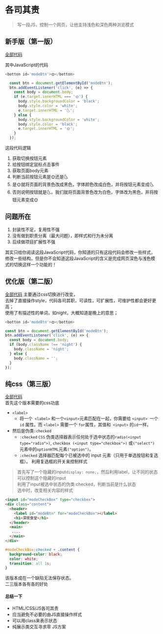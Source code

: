 
# 各司其责

> 写一段JS，控制一个网页，让他支持浅色和深色两种浏览模式

## 新手版（第一版）

[全部代码](./code/1.各司其职初始版.html)

其中JavaScript的代码
```js
<botton id='modeBtn'>🌞</botton>

  const btn = document.getElementById('modeBtn');
  btn.addEventListener('click', (e) => {
    const body = document.body;
    if (e.target.innerHTML === '🌞') {
      body.style.backgroundColor = 'black';
      body.style.color = 'white';
      e.target.innerHTML = '🌜';
    } else {
      body.style.backgroundColor = 'white';
      body.style.color = 'black';
      e.target.innerHTML = '🌞';
    }
  });
```
这段代码逻辑
1. 获取切换按钮元素
2. 给按钮绑定鼠标点击事件
3. 获取页面body元素
4. 判断当前按钮元素是🌞还是🌜
5. 是🌞就将页面的背景色改成黑色，字体颜色改成白色，并将按钮元素变成🌜
6. 否则说明按钮就是🌜，我们就将页面背景色改为白色，字体改为黑色，并将按钮元素变成🌞

## 问题所在
1. 封装性不足，复用性不强
2. 没有做到职责分离（最大问题），即样式和行为未分离
3. 后续做项目扩展性不强
   
其实只给你阅读这段JavaScript代码，你知道的只有这段代码会修改一些样式，
修改一些结构，但是你不会知道这段JavaScript的含义是完成网页深色与浅色模式的切换这样一个功能的！

## 优化版（第二版）
[全部代码](./code/1.各司其职第二版.html) 
主要通过css切换进行改变，  
去掉了直接操作style，代码各司其职，可读性，可扩展性，可维护性都会更好更高；  
使用了有描述性的单词，如night，大概知道是晚上的意思；

```js
<botton id='modeBtn'>🌞</botton>

const btn = document.getElementById('modeBtn');
btn.addEventListener('click', (e) => {
  const body = document.body;
  if (body.className !== 'night') {
    body.className = 'night';
  } else {
    body.className = '';
  }
});
```
## 纯css（第三版）
[全部代码](./code/1.各司其职第三版.html)  
首先这个版本需要的css功底
- `<label>`
    - 将一个` <label>` 和一个` <input> `元素匹配在一起，你需要给 `<input> `一个` id` 属性。而 `<label>` 需要一个 `for`属性，其值和` <input>` 的` id `一样。
- 然后是伪类`:checked`
    - `:checked` `CSS` 伪类选择器表示任何处于选中状态的`radio(<input type="radio">)`, `checkbox (<input type="checkbox">)` 或`("select")` 元素中的`optionHTML`元素`("option")`。
    - `:checked` 选择器匹配每个已被选中的 input 元素（只用于单选按钮和复选框）。
利用复选框的开关来控制样式

> 首先写了一个隐藏的input`display: none;`，然后利用label，让不同的状态可以控制这个隐藏的input  
> 利用了input被选中状态的伪类:checked，判断当前是什么状态  
> 选中时，改变相关内容的样式

```html
<input id="modeCheckBox" type="checkbox">
<div class="content">
  <header>
    <label id="modeBtn" for="modeCheckBox"></label>
    <h1>深夜食堂</h1>
  </header>
  <main>
   ....
  </main>
</div>
```
```css
#modeCheckBox:checked + .content {
  background-color: black;
  color: white;
  transition: all 1s;
}
```
该版本成在一个缺陷无法保存状态。  
二三版本各有各的好处

#### 总结一下
- HTML/CSS/JS各司其责
- 应当避免不必要的由JS直接操作样式
- 可以用class来表示状态
- 纯展示类交互寻求零 JS方案
